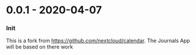 # 0.0.1 - 2020-04-07
### Init

This is a fork from https://github.com/nextcloud/calendar.
The Journals App will be based on there work

